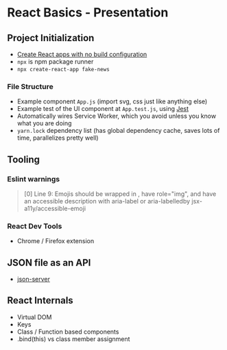 # React Basics - Presentation

## Project Initialization

- [Create React apps with no build configuration](https://github.com/facebook/create-react-app)
- `npx` is npm package runner
- `npx create-react-app fake-news`

### File Structure

- Example component `App.js` (import svg, css just like anything else)
- Example test of the UI component at `App.test.js`, using [Jest](https://jestjs.io/docs/en/tutorial-react)
- Automatically wires Service Worker, which you avoid unless you know what you are doing
- `yarn.lock` dependency list (has global dependency cache, saves lots of time, parallelizes pretty well)

## Tooling

### Eslint warnings

> [0]   Line 9:  Emojis should be wrapped in <span>, have role="img", and have an accessible description with aria-label or aria-labelledby  jsx-a11y/accessible-emoji

### React Dev Tools

- Chrome / Firefox extension

## JSON file as an API

- [json-server](https://github.com/typicode/json-server)

## React Internals

- Virtual DOM
- Keys
- Class  / Function based components
- .bind(this) vs class member assignment

